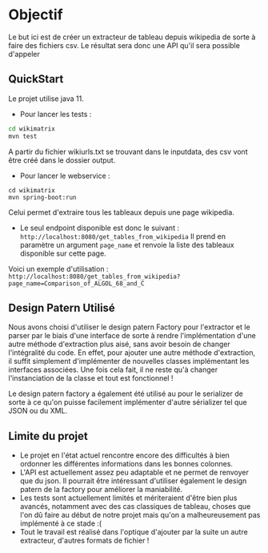 # Objectif
Le but ici est de créer un extracteur de tableau depuis wikipedia de sorte à faire des fichiers csv.
Le résultat sera donc une API qu'il sera possible d'appeler

## QuickStart
Le projet utilise java 11.
- Pour lancer les tests :
```bash
cd wikimatrix
mvn test
```
A partir du fichier wikiurls.txt se trouvant dans le inputdata, des csv vont être créé dans le dossier output.

- Pour lancer le webservice :
```
cd wikimatrix
mvn spring-boot:run
```
Celui permet d'extraire tous les tableaux depuis une page wikipedia.
- Le seul endpoint disponible est donc le suivant : `http://localhost:8080/get_tables_from_wikipedia`
Il prend en paramètre un argument `page_name` et renvoie la liste des tableaux disponible sur cette page.

Voici un exemple d'utilisation :
`http://localhost:8080/get_tables_from_wikipedia?page_name=Comparison_of_ALGOL_68_and_C`

## Design Patern Utilisé
Nous avons choisi d'utiliser le design patern Factory pour l'extractor et le parser par le biais d'une interface de sorte à rendre l'implémentation d'une autre méthode d'extraction plus aisé, sans avoir besoin de changer l'intégralité du code.
En effet, pour ajouter une autre méthode d'extraction, il suffit simplement d'implémenter de nouvelles classes implémentant les interfaces associées. Une fois cela fait, il ne reste qu'à changer l'instanciation de la classe et tout est fonctionnel !

Le design patern factory a également été utilisé au pour le serializer de sorte à ce qu'on puisse facilement implémenter d'autre sérializer tel que JSON ou du XML.

## Limite du projet
- Le projet en l'état actuel rencontre encore des difficultés à bien ordonner les différentes informations dans les bonnes colonnes.
- L'API est actuellement assez peu adaptable et ne permet de renvoyer que du json. Il pourrait être intéressant d'utiliser également le design patern de la factory pour améliorer la maniabilité.
- Les tests sont actuellement limités et mériteraient d'être bien plus avancés, notamment avec des cas classiques de tableau, choses que l'on dû faire au début de notre projet mais qu'on a malheureusement pas implémenté à ce stade :(
- Tout le travail est réalisé dans l'optique d'ajouter par la suite un autre extracteur, d'autres formats de fichier !